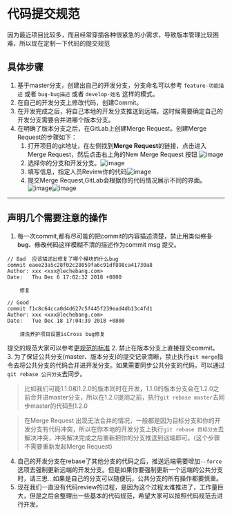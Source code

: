 # 代码提交规范
因为最近项目比较多，而且经常穿插各种很紧急的小需求，导致版本管理比较困难，所以现在定制一下代码的提交规范

## 具体步骤
1. 基于master分支，创建出自己的开发分支，分支命名可以参考 `feature-功能描述` 或者 `bug-bug描述` 或者 `develop-姓名` 这样的模式。
2. 在自己的开发分支上修改代码，创建Commit。
3. 在开发完成之后，将自己本地的开发分支推送到远端，这时候需要确定自己的开发分支需要合并进哪个版本分支。
4. 在明确了版本分支之后，在GitLab上创建Merge Request。创建Merge Request的步骤如下：
    1. 打开项目的git地址，在左侧找到**Merge Request**的链接，点击进入Merge Request，然后点击右上角的New Merge Request 按钮 ![image](https://s1.ax2x.com/2018/12/24/5WGfM9.png)
    2. 选择你的分支和开发分支。![image](https://s1.ax2x.com/2018/12/24/5WGk4H.png)
    3. 填写信息，指定人员Review你的代码![image](https://s1.ax2x.com/2018/12/24/5WGNHh.png)
    4. 提交Merge Request,GitLab会根据你的代码情况展示不同的界面。![image](https://s1.ax2x.com/2018/12/24/5WGS3u.png)![image](https://s1.ax2x.com/2018/12/24/5WGltN.png)
    

---

## 声明几个需要注意的操作
1. 每一次commit,都有尽可能的把commit的内容描述清楚，禁止用类似~~修复bug~~、~~修改代码~~这样模糊不清的描述作为commit msg 提交。
```
// Bad  应该描述出修复了哪个模块的什么bug
commit eaee23a5c28f02c28059fa6c91df898ca41730a8
Author: xxx <xxx@lechebang.com>
Date:   Thu Dec 6 17:02:32 2018 +0800

    修复

// Good
commit f1c8c64cca0d4d627c5f445f239ead4db13c4fd1
Author: xxx <xxx@lechebang.com>
Date:   Tue Dec 18 17:04:39 2018 +0800

    清洗养护项目设置isCross bug修复
```
提交的规范大家可以参考[更规范的标准](http://www.ruanyifeng.com/blog/2016/01/commit_message_change_log.html)
2. 禁止在版本分支上直接提交commit。
3. 为了保证公共分支(master、版本分支)的提交记录清晰，禁止执行`git merge`指令去将公共分支的代码合并进开发分支。如果需要同步公共分支的代码，可以通过`git rebase 公共分支`去同步。
> 比如我们可能1.1.0和1.2.0的版本同时在开发，1.1.0的版本分支会在1.2.0之前合并进master分支，所以在1.2.0提测之前，执行`git rebase master`去同步master的代码到1.2.0

> 在Merge Request 出现无法合并的情况，一般都是因为目标分支和你的开发分支有代码冲突，所以在你本地的开发分支上执行`git rebase 目标分支`去解决冲突，冲突解决完成之后重新把你的分支推送到远端即可。(这个步骤不需要重新发起Merge Request)

4. 自己的开发分支在rebase了其他分支的代码之后，推送远端需要增加`--force` 选项去强制更新远端的开发分支。但是如果你要强制更新一个远端的公共分支时，请三思...如果是自己的分支可以随便玩，公共分支的所有操作都要慎重。
5. 现在我们一直没有代码review的过程，是因为这个过程太难推进了，工作量巨大，但是之后会整理出一些基本的代码规范，希望大家可以按照代码规范去进行开发。